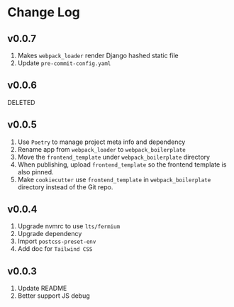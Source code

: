 # Change Log

## v0.0.7

1. Makes `webpack_loader` render Django hashed static file
1. Update `pre-commit-config.yaml`

## v0.0.6

DELETED

## v0.0.5

1. Use `Poetry` to manage project meta info and dependency
1. Rename app from `webpack_loader` to `webpack_boilerplate`
1. Move the `frontend_template` under `webpack_boilerplate` directory
1. When publishing, upload `frontend_template` so the frontend template is also pinned.
1. Make `cookiecutter` use `frontend_template` in `webpack_boilerplate` directory instead of the Git repo.

## v0.0.4

1. Upgrade nvmrc to use `lts/fermium`
1. Upgrade dependency
1. Import `postcss-preset-env`
1. Add doc for `Tailwind CSS`

## v0.0.3

1. Update README
1. Better support JS debug
